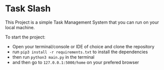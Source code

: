 # Task Slash
This Project is a simple Task Management System that you can run on your local machine.

To start the project:
- Open your terminal/console or IDE of choice and clone the repository
- run `pip3 install -r requirements.txt` to install the dependencies
- then run `python3 main.py` in the terminal
- and then go to `127.0.0.1:5000/home` on your prefered browser
